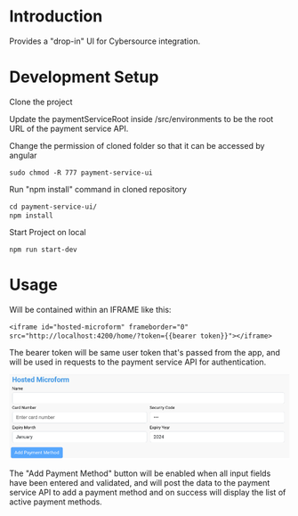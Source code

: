 # Introduction #

Provides a "drop-in" UI for Cybersource integration.

# Development Setup #
Clone the project

Update the paymentServiceRoot inside /src/environments to be the root URL of the payment service API.

Change the permission of cloned folder so that it can be accessed by angular
```
sudo chmod -R 777 payment-service-ui
```

Run "npm install" command in cloned repository
```
cd payment-service-ui/
npm install

```
Start Project on local
```
npm run start-dev
```

# Usage

Will be contained within an IFRAME like this:
```
<iframe id="hosted-microform" frameborder="0" src="http://localhost:4200/home/?token={{bearer token}}"></iframe>
```

The bearer token will be same user token that's passed from the app, and will be used in requests to the payment service API for authentication.

![image](src/assets/img/hosted-microform.png)

The "Add Payment Method" button will be enabled when all input fields have been entered and validated, and will post the data to the payment service API to add a payment method and on success will display the list of active payment methods.
